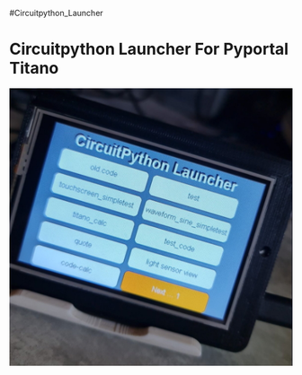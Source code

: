 #Circuitpython_Launcher
<h1> Circuitpython Launcher For Pyportal Titano </h1>

![Launcher](launcher.png)
